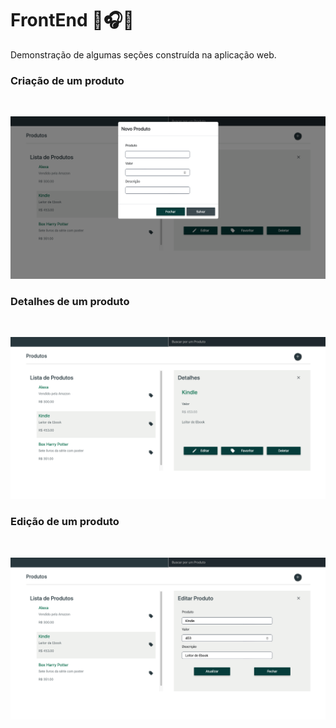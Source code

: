 # FrontEnd 📱🎧📕

Demonstração de algumas seções construída na aplicação web.

### Criação de um produto

<br />
<p align="center">
  <img src="https://github.com/guilherme-ac-fernandes/radarfit-product-api/blob/main/demo/create_product.png" alt="Products RadarFit Aplication - Demostração"/>
</p>

### Detalhes de um produto

<br />
<p align="center">
  <img src="https://github.com/guilherme-ac-fernandes/radarfit-product-api/blob/main/demo/product_details.png" alt="Products RadarFit Aplication - Demostração"/>
</p>

### Edição de um produto

<br />
<p align="center">
  <img src="https://github.com/guilherme-ac-fernandes/radarfit-product-api/blob/main/demo/edit_product.png" alt="Products RadarFit Aplication - Demostração"/>
</p>
